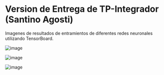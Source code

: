 # Version de Entrega de TP-Integrador (Santino Agosti)

Imagenes de resultados de entramientos de diferentes redes neuronales utilizando TensorBoard.


![image](https://github.com/user-attachments/assets/f4f86759-94cd-444f-82f8-196ecd4b4a95)

![image](https://github.com/user-attachments/assets/d07308e3-e43d-4214-abb6-0019ebdb6db5)

![image](https://github.com/user-attachments/assets/8a5f2dca-4240-4a6b-af31-e2107a6af808)
